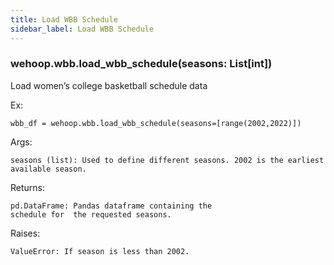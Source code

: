 ```yaml
---
title: Load WBB Schedule
sidebar_label: Load WBB Schedule
---
```



### wehoop.wbb.load_wbb_schedule(seasons: List[int])
Load women’s college basketball schedule data

Ex:

    wbb_df = wehoop.wbb.load_wbb_schedule(seasons=[range(2002,2022)])

Args:

    seasons (list): Used to define different seasons. 2002 is the earliest available season.

Returns:

    pd.DataFrame: Pandas dataframe containing the
    schedule for  the requested seasons.

Raises:

    ValueError: If season is less than 2002.

